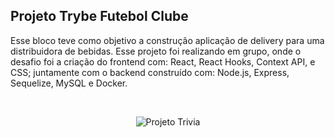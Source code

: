## Projeto Trybe Futebol Clube

Esse bloco teve como objetivo a construção aplicação de delivery para uma distribuidora de bebidas.
Esse projeto foi realizando em grupo, onde o desafio foi a criação do frontend com: React, React Hooks, Context API, e CSS; juntamente com o backend construído com: Node.js, Express, Sequelize, MySQL e Docker. 


<br>

<p align="center">
  <img src="" alt="Projeto Trivia"/>
</p>
